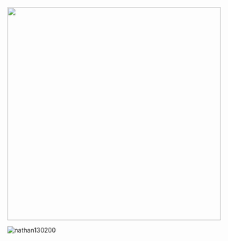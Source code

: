 <div style="display: inline">
  <img src="https://github-readme-stats.vercel.app/api?username=nathan130200&theme=merko&show_icons=true&hide_border=true&include_all_commits=true" width="485">
</div>
<p align="left">
  <img src="https://komarev.com/ghpvc/?username=nathan130200&label=Profile%20Views&color=0e75b6&style=flat" alt="nathan130200" />
</p>
